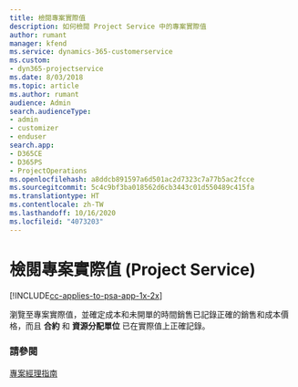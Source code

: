 ```yaml
---
title: 檢閱專案實際值
description: 如何檢閱 Project Service 中的專案實際值
author: rumant
manager: kfend
ms.service: dynamics-365-customerservice
ms.custom:
- dyn365-projectservice
ms.date: 8/03/2018
ms.topic: article
ms.author: rumant
audience: Admin
search.audienceType:
- admin
- customizer
- enduser
search.app:
- D365CE
- D365PS
- ProjectOperations
ms.openlocfilehash: a8ddcb891597a6d501ac2d7323c7a77b5ac2fcce
ms.sourcegitcommit: 5c4c9bf3ba018562d6cb3443c01d550489c415fa
ms.translationtype: HT
ms.contentlocale: zh-TW
ms.lasthandoff: 10/16/2020
ms.locfileid: "4073203"
---
```

# <a name="review-project-actuals-project-service"></a>檢閱專案實際值 (Project Service)

[!INCLUDE[cc-applies-to-psa-app-1x-2x](../includes/cc-applies-to-psa-app-1x-2x.md)]

瀏覽至專案實際值，並確定成本和未開單的時間銷售已記錄正確的銷售和成本價格，而且 **合約** 和 **資源分配單位** 已在實際值上正確記錄。  
  
### <a name="see-also"></a>請參閱  
 [專案經理指南](../psa/project-manager-guide.md)
